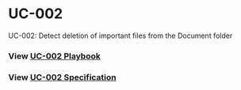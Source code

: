 # UC-002
UС-002: Detect deletion of important files from the Document folder

### View [UC-002 Playbook](UC-002_Playbook.md)
### View [UC-002 Specification](UC-002_Specification.md)
